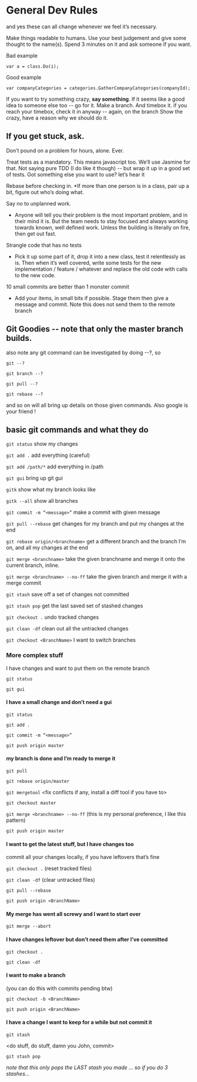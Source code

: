 # General Dev Rules
and yes these can all change whenever we feel it’s necessary.

Make things readable to humans.  Use your best judgement and give some thought to the name(s).  Spend 3 minutes on it and ask someone if you want.

Bad example

`var a = class.Do(i);`

Good example

`var companyCategories = categories.GatherCompanyCategories(companyId);`

If you want to try something crazy, **say something**.  If it seems like a good idea to someone else too -- go for it.  Make a branch. And timebox it.
	if you reach your timebox, check it in anyway -- again, on the branch
	Show the crazy, have a reason why we should do it.

## If you get stuck, ask.  
Don’t pound on a problem for hours, alone.  Ever.

Treat tests as a mandatory.  This means javascript too.  We’ll use Jasmine for that.
Not saying pure TDD (I do like it though) -- but wrap it up in a good set of tests.
Got something else you want to use? let’s hear it

Rebase before checking in.
*If more than one person is in a class, pair up a bit, figure out who’s doing what.

Say no to unplanned work.
* Anyone will tell you their problem is the most important problem, and in their mind it is.  But the team needs to stay focused and always working towards known, well defined work.  Unless the building is literally on fire, then get out fast.

Strangle code that has no tests
* Pick it up some part of it, drop it into a new class, test it relentlessly as is. Then when it’s well covered, write some tests for the new implementation / feature / whatever and replace the old code with calls to the new code.

10 small commits are better than 1 monster commit
* Add your items, in small bits if possible. Stage them then give a message and commit. Note this does not send them to the remote branch


## Git Goodies -- note that only the master branch builds.

also note any git command can be investigated by doing --?, so 

`git --?`

`git branch --?`

`git pull --?`

`git rebase --?`

and so on will all bring up details on those given commands.  Also google is your friend !

## basic git commands and what they do

`git status` show my changes 

`git add .` add everything (careful)

`git add /path/*` add everything in /path

`git gui` bring up git gui

`gitk` show what my branch looks like

`gitk --all` show all branches

`git commit -m “<message>”` make a commit with given message

`git pull --rebase` get changes for my branch and put my changes at the end

`git rebase origin/<branchname>` get a different branch and the branch I’m on, and all my changes at the end

`git merge <branchname>` take the given branchname and merge it onto the current branch, inline.

`git merge <branchname> --no-ff` take the given branch and merge it with a merge commit

`git stash` save off a set of changes not committed

`git stash pop` get the last saved set of stashed changes

`git checkout .` undo tracked changes

`git clean -df` clean out all the untracked changes

`git checkout <BranchName>` I want to switch branches


### More complex stuff

I have changes and want to put them on the remote branch

`git status`

`git gui`


#### I have a small change and don’t need a gui

`git status`

`git add .`

`git commit -m “<message>”`

`git push origin master`

#### my branch is done and I’m ready to merge it
<starting from your branch>

`git pull`

`git rebase origin/master`

`git mergetool`
<fix conflicts if any, install a diff tool if you have to>

`git checkout master`

`git merge <branchname> --no-ff` (this is my personal preference, I like this pattern)

`git push origin master`

#### I want to get the latest stuff, but I have changes too

commit all your changes locally, if you have leftovers that’s fine

`git checkout .` (reset tracked files)

`git clean -df` (clear untracked files)

`git pull --rebase`

`git push origin <BranchName>`

#### My merge has went all screwy and I want to start over

`git merge --abort`

#### I have changes leftover but don’t need them after I’ve committed

`git checkout .`

`git clean -df`

#### I want to make a branch
(you can do this with commits pending btw)

`git checkout -b <BranchName>`

`git push origin <BranchName>`

#### I have a change I want to keep for a while but not commit it

`git stash`

<do stuff, do stuff, damn you John, commit>

`git stash pop`

_note that this only pops the LAST stash you made … so if you do 3 stashes..._
